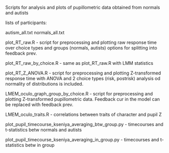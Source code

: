 Scripts for analysis and plots of pupillometric data obtained from normals and autists

lists of participants:

autism_all.txt
normals_all.txt 

plot_RT_raw.R - script for preprocessing and plotting raw response time over 
                choice types and groups (normals, autists) options for splitting
                into feedback prev.

plot_RT_raw_by_choice.R - same as plot_RT_raw.R with LMM statistics

plot_RT_Z_ANOVA.R - script for preprocessing and plotting Z-transformed 
                response time with ANOVA and 2 choice types (risk, postrisk)
                analysis od normality of distributions is included.

LMEM_oculo_graph_group_by_choice.R - script for preprocessing and plotting Z-transformed
                pupillometric data. Feedback cur in the model can be replaced with
                feedback prev.

LMEM_oculo_traits.R - correlations between traits of character and pupil Z

plot_pupil_timecourse_kseniya_averaging_btw_group.py - timecourses and t-statistics betw 
               normals and autists

plot_pupil_timecourse_kseniya_averaging_in_group.py - timecourses and t-statistics betw
               in group


